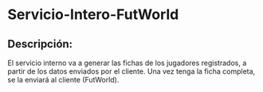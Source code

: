# **Servicio-Intero-FutWorld**

## Descripción:

El servicio interno va a generar las fichas de los jugadores registrados, a partir de los datos enviados por el cliente. Una vez tenga la ficha completa, se la enviará al cliente (FutWorld).
